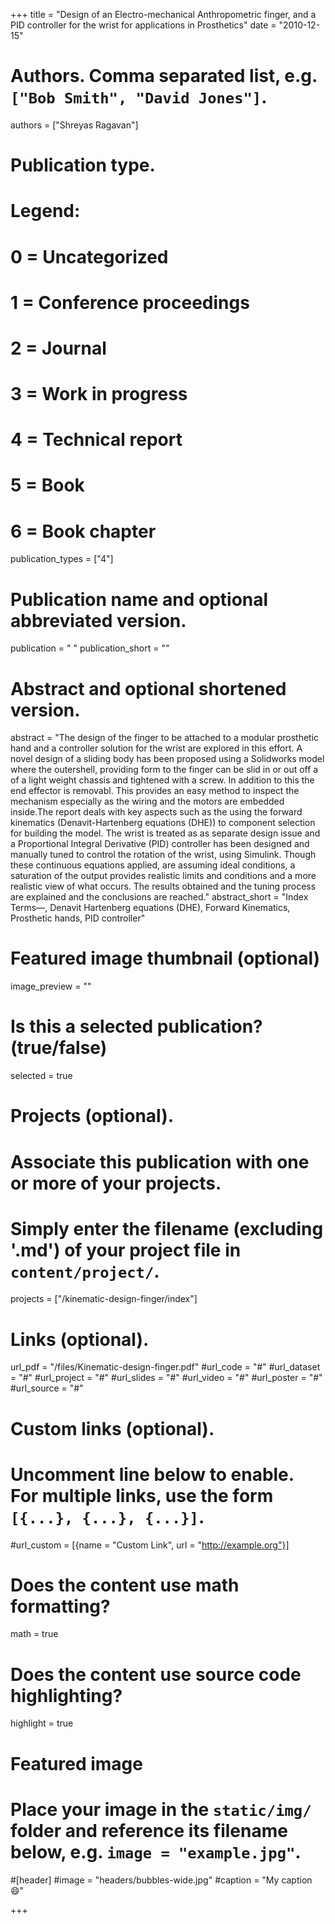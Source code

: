 +++
title = "Design of an Electro-mechanical Anthropometric finger, and a PID controller for the wrist for applications in Prosthetics"
date = "2010-12-15"

# Authors. Comma separated list, e.g. `["Bob Smith", "David Jones"]`.
authors = ["Shreyas Ragavan"]

# Publication type.
# Legend:
# 0 = Uncategorized
# 1 = Conference proceedings
# 2 = Journal
# 3 = Work in progress
# 4 = Technical report
# 5 = Book
# 6 = Book chapter
publication_types = ["4"]

# Publication name and optional abbreviated version.
publication = " "
publication_short = ""

# Abstract and optional shortened version.
abstract = "The design of the finger to be attached to a modular prosthetic hand and a controller solution for the wrist are explored in this effort. A novel design of a sliding body has been proposed using a Solidworks model where the outershell, providing form to the finger can be slid in or out off a of a light weight chassis and tightened with a screw. In addition to this the end effector is removabl. This provides an easy method to inspect the mechanism especially as the wiring and the motors are embedded inside.The report deals with key aspects such as the using the forward kinematics (Denavit-Hartenberg equations (DHE)) to component selection for building the model. The wrist is treated as as separate design issue and a Proportional Integral Derivative (PID) controller has been designed and manually tuned to control the rotation of the wrist, using Simulink. Though these continuous equations applied, are assuming ideal conditions, a saturation of the output provides realistic limits and conditions and a more realistic view of what occurs. The results obtained and the tuning process are explained and the conclusions are reached."
abstract_short = "Index Terms—, Denavit Hartenberg equations (DHE), Forward Kinematics, Prosthetic hands, PID controller"

# Featured image thumbnail (optional)
image_preview = ""

# Is this a selected publication? (true/false)
selected = true

# Projects (optional).
#   Associate this publication with one or more of your projects.
#   Simply enter the filename (excluding '.md') of your project file in `content/project/`.
projects = ["/kinematic-design-finger/index"]

# Links (optional).
url_pdf = "/files/Kinematic-design-finger.pdf"
#url_code = "#"
#url_dataset = "#"
#url_project = "#"
#url_slides = "#"
#url_video = "#"
#url_poster = "#"
#url_source = "#"

# Custom links (optional).
#   Uncomment line below to enable. For multiple links, use the form `[{...}, {...}, {...}]`.
#url_custom = [{name = "Custom Link", url = "http://example.org"}]

# Does the content use math formatting?
math = true

# Does the content use source code highlighting?
highlight = true

# Featured image
# Place your image in the `static/img/` folder and reference its filename below, e.g. `image = "example.jpg"`.
#[header]
#image = "headers/bubbles-wide.jpg"
#caption = "My caption :smile:"

+++
